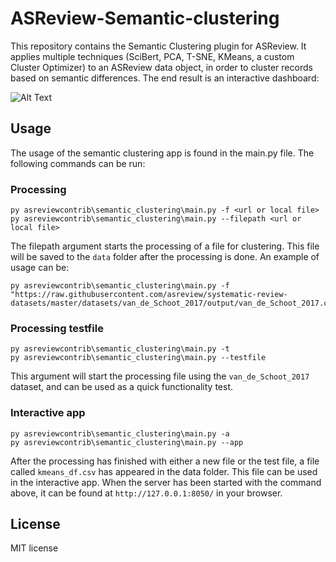# ASReview-Semantic-clustering
This repository contains the Semantic Clustering plugin for ASReview. It applies
multiple techniques (SciBert, PCA, T-SNE, KMeans, a custom Cluster Optimizer) to
an ASReview data object, in order to cluster records based on semantic
differences. The end result is an interactive dashboard:

![Alt Text](/docs/cord19_semantic_clusters.gif)

## Usage
The usage of the semantic clustering app is found in the main.py file. The
following commands can be run:

### Processing
```console
py asreviewcontrib\semantic_clustering\main.py -f <url or local file>
py asreviewcontrib\semantic_clustering\main.py --filepath <url or local file>
```

The filepath argument starts the processing of a file for clustering. This file
will be saved to the `data` folder after the processing is done. An example of
usage can be:

```console
py asreviewcontrib\semantic_clustering\main.py -f "https://raw.githubusercontent.com/asreview/systematic-review-datasets/master/datasets/van_de_Schoot_2017/output/van_de_Schoot_2017.csv"
```

### Processing testfile
```console
py asreviewcontrib\semantic_clustering\main.py -t
py asreviewcontrib\semantic_clustering\main.py --testfile
```

This argument will start the processing file using the `van_de_Schoot_2017`
dataset, and can be used as a quick functionality test.

### Interactive app
```console
py asreviewcontrib\semantic_clustering\main.py -a
py asreviewcontrib\semantic_clustering\main.py --app
```

After the processing has finished with either a new file or the test file, a
file called `kmeans_df.csv` has appeared in the data folder. This file can be
used in the interactive app. When the server has been started with the command
above, it can be found at `http://127.0.0.1:8050/` in your browser.

## License

MIT license
